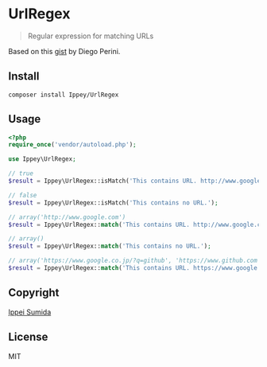 # UrlRegex
> Regular expression for matching URLs

Based on this [gist](https://gist.github.com/dperini/729294) by Diego Perini.

## Install
```
composer install Ippey/UrlRegex
```

## Usage
```php
<?php
require_once('vendor/autoload.php');

use Ippey\UrlRegex;

// true
$result = Ippey\UrlRegex::isMatch('This contains URL. http://www.google.com');

// false
$result = Ippey\UrlRegex::isMatch('This contains no URL.');

// array('http://www.google.com')
$result = Ippey\UrlRegex::match('This contains URL. http://www.google.com');

// array()
$result = Ippey\UrlRegex::match('This contains no URL.');

// array('https://www.google.co.jp/?q=github', 'https://www.github.com')
$result = Ippey\UrlRegex::match('This contains URL. https://www.google.co.jp/?q=github and https://www.github.com');

```

## Copyright
[Ippei Sumida](github.com/Ippey/)

## License
MIT